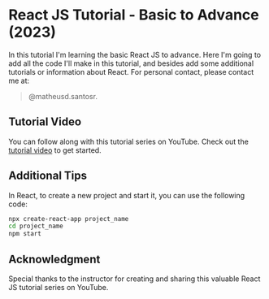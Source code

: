 # React JS Tutorial - Basic to Advance (2023)

In this tutorial I'm learning the basic React JS to advance. Here I'm going to add all the code I'll make in this tutorial, and besides add some additional tutorials or information about React. For personal contact, please contact me at:

> @matheusd.santosr.

## Tutorial Video

You can follow along with this tutorial series on YouTube. Check out the [tutorial video](https://youtu.be/cd3P3yXyx30) to get started.

## Additional Tips

In React, to create a new project and start it, you can use the following code:

```bash
npx create-react-app project_name
cd project_name
npm start
```

## Acknowledgment

Special thanks to the instructor for creating and sharing this valuable React JS tutorial series on YouTube.
